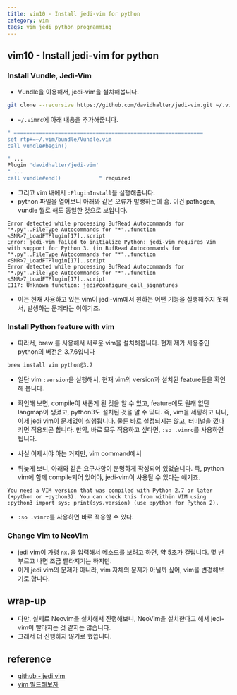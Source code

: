 ```yaml
---
title: vim10 - Install jedi-vim for python
category: vim
tags: vim jedi python programming
---
```


## vim10 - Install jedi-vim for python

### Install Vundle, Jedi-Vim 

- Vundle을 이용해서, jedi-vim을 설치해봅니다.

```bash
git clone --recursive https://github.com/davidhalter/jedi-vim.git ~/.vim/bundle/jedi-vim
```

- `~/.vimrc`에 아래 내용을 추가해줍니다.

```bash
" ============================================================
set rtp+=~/.vim/bundle/Vundle.vim
call vundle#begin()

" ...
Plugin 'davidhalter/jedi-vim'
" ...
call vundle#end()            " required
```

- 그리고 vim 내에서 `:PluginInstall`을 실행해줍니다.
- python 파일을 열어보니 아래와 같은 오류가 발생하는데 흠. 이건 pathogen, vundle 뭘로 해도 동일한 것으로 보입니다.

```plaintext
Error detected while processing BufRead Autocommands for "*.py"..FileType Autocommands for "*"..function <SNR>7_LoadFTPlugin[17]..script 
Error: jedi-vim failed to initialize Python: jedi-vim requires Vim with support for Python 3. (in BufRead Autocommands for "*.py"..FileType Autocommands for "*"..function <SNR>7_LoadFTPlugin[17]..script
Error detected while processing BufRead Autocommands for "*.py"..FileType Autocommands for "*"..function <SNR>7_LoadFTPlugin[17]..script 
E117: Unknown function: jedi#configure_call_signatures
```

- 이는 현재 사용하고 있는 vim이 jedi-vim에서 원하는 어떤 기능을 실행해주지 못해서, 발생하는 문제라는 이야기죠.

### Install Python feature with vim 

- 따라서, brew 를 사용해서 새로운 vim을 설치해봅니다. 현재 제가 사용중인 python의 버전은 3.7.6입니다

```bash
brew install vim python@3.7         
```

- 일단 vim `:version`을 실행해서, 현재 vim의 version과 설치된 feature들을 확인해 봅니다.
- 확인해 보면, compile이 새롭게 된 것을 알 수 있고, feature에도 원래 없던 langmap이 생겼고, python3도 설치된 것을 알 수 있다. 즉, vim을 세팅하고 나니, 이제 jedi vim이 문제없이 실행됩니다. 물론 바로 설정되지는 않고, 터미널을 껐다 키면 적용되곤 합니다. 만약, 바로 모두 적용하고 싶다면, `:so .vimrc`를 사용하면 됩니다.
- 사실 이제서야 아는 거지만, vim command에서 

- 뒤늦게 보니, 아래와 같은 요구사항이 분명하게 작성되어 있었습니다. 즉, python vim에 함께 compile되어 있어야, jedi-vim이 사용될 수 있다는 얘기죠.

```plaintext
You need a VIM version that was compiled with Python 2.7 or later (+python or +python3). You can check this from within VIM using :python3 import sys; print(sys.version) (use :python for Python 2).
```

- `:so .vimrc`를 사용하면 바로 적용할 수 있다.

### Change Vim to NeoVim

- jedi vim이 가령 `nx.`을 입력해서 메소드를 보려고 하면, 약 5초가 걸립니다. 몇 번 부르고 나면 조금 빨라지기는 하지만.
- 이게 jedi vim의 문제가 아니라, vim 자체의 문제가 아닐까 싶어, vim을 변경해보기로 합니다.

## wrap-up

- 다만, 실제로 Neovim을 설치해서 진행해보니, NeoVim을 설치한다고 해서 jedi-vim이 빨라지는 것 같지는 않습니다.
- 그래서 더 진행하지 않기로 했씁니다.

## reference 

- [github - jedi vim](https://github.com/davidhalter/jedi-vim)
- [vim 빌드해보자](https://ujuc.github.io/2017/01/28/vim_bir-deu-hae-bo-ja/)
